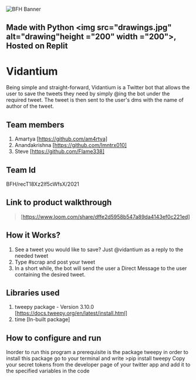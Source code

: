 ![BFH Banner](https://trello-attachments.s3.amazonaws.com/542e9c6316504d5797afbfb9/542e9c6316504d5797afbfc1/39dee8d993841943b5723510ce663233/Frame_19.png)
## __Made with Python <img src="drawings.jpg" alt="drawing"height ="200" width ="200">, Hosted on Replit__
# Vidantium
Being simple and straight-forward, Vidantium is a Twitter bot that allows the user to save the tweets they need by simply @ing the bot under the required tweet. The tweet is then sent to the user's dms with the name of author of the tweet.
## Team members
1. Amartya [https://github.com/am4rtya]
2. Anandakrishna [https://github.com/lmntrx010]
3. Steve [https://github.com/Flame338]
## Team Id
BFH/recT18Xz2If5cWfsX/2021
## Link to product walkthrough
>[https://www.loom.com/share/dffe2d5958b547a89da4143ef0c221ed]
## How it Works?
1. See a tweet you would like to save? Just @vidantium as a reply to the needed tweet
2. Type #scrap and post your tweet
3. In a short while, the bot will send the user a Direct Message to the user containing the desired tweet.
## Libraries used
1. tweepy package - Version 3.10.0 [https://docs.tweepy.org/en/latest/install.html]
2. time [In-built package]
## How to configure and run
Inorder to run this program a prerequisite is the package tweepy in order to install this package go to your terminal and write >pip install tweepy
Copy your secret tokens from the developer page of your twitter app and add it to the specified variables in the code
